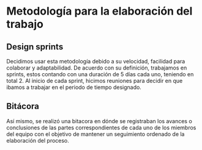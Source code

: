 # Metodología para la elaboración del trabajo
## Design sprints
Decidimos usar esta metodología debido a su velocidad, facilidad para colaborar y adaptabilidad. De acuerdo con su definición, trabajamos en sprints, estos contando con una duración de 5 días cada uno, teniendo en total 2. Al inicio de cada sprint, hicimos reuniones para decidir en que ibamos a trabajar en el periodo de tiempo designado.
## Bitácora
Así mismo, se realizó una bitacora en dónde se registraban los avances o conclusiones de las partes correspondientes de cada uno de los miembros del equipo con el objetivo de mantener un seguimiento ordenado de la elaboración del proceso.
